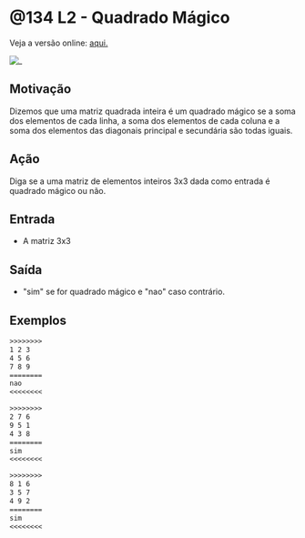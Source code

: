 # @134 L2 - Quadrado Mágico

Veja a versão online: [aqui.](https://github.com/qxcodefup/arcade/blob/master/base/134/Readme.md)

![_](https://raw.githubusercontent.com/qxcodefup/arcade/master/base/134/cover.jpg)

## Motivação

Dizemos que uma matriz quadrada inteira é um quadrado mágico se a soma dos elementos de cada linha, a soma dos elementos de cada coluna e a soma dos elementos das diagonais principal e secundária são todas iguais.  
  
## Ação

Diga se a uma matriz de elementos inteiros 3x3 dada como entrada é quadrado mágico ou não.  
  
## Entrada

*   A matriz 3x3

## Saída

*   "sim" se for quadrado mágico e "nao" caso contrário.

## Exemplos

```txt
>>>>>>>>
1 2 3
4 5 6
7 8 9
========
nao
<<<<<<<<

>>>>>>>>
2 7 6
9 5 1
4 3 8
========
sim
<<<<<<<<

>>>>>>>>
8 1 6
3 5 7
4 9 2
========
sim
<<<<<<<<
```

#
